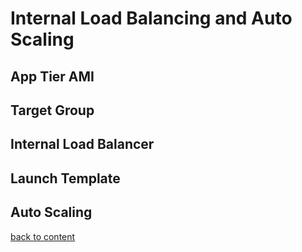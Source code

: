 # Internal Load Balancing and Auto Scaling

## App Tier AMI
## Target Group
## Internal Load Balancer
## Launch Template
## Auto Scaling
[back to content](readme.md)
